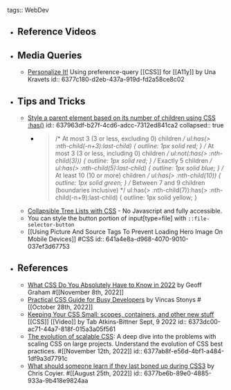 tags:: WebDev

- ## Reference Videos
- ## Media Queries
	- [Personalize It!](https://css-tricks.com/personalize-it/) Using preference-query [[CSS]] for [[A11y]] by Una Kravets
	  id:: 6377c180-d2eb-437a-919d-fd2a58ce8c02
- ## Tips and Tricks
	- [Style a parent element based on its number of children using CSS :has()](https://www.bram.us/2022/11/17/style-a-parent-element-based-on-its-number-of-children-using-css-has)
	  id:: 637963df-b27f-4cd6-adcc-7312ed841ca2
	  collapsed:: true
		- > /* At most 3 (3 or less, excluding 0) children */
		  ul:has(> :nth-child(-n+3):last-child) {
		  	outline: 1px solid red;
		  }
		  /* At most 3 (3 or less, including 0) children */
		  ul:not(:has(> :nth-child(3))) {
		  	outline: 1px solid red;
		  }
		  /* Exactly 5 children */
		  ul:has(> :nth-child(5):last-child) {
		  	outline: 1px solid blue;
		  }
		  /* At least 10 (10 or more) children */
		  ul:has(> :nth-child(10)) {
		  	outline: 1px solid green;
		  }
		  /* Between 7 and 9 children (boundaries inclusive) */
		  ul:has(> :nth-child(7)):has(> :nth-child(-n+9):last-child) {
		  	outline: 1px solid yellow;
		  }
	- [Collapsible Tree Lists with CSS](https://iamkate.com/code/tree-views/) - No Javascript and fully accessible.
	- You can style the button portion of input[type=file] with `::file-selector-button`
	- [[Using Picture And Source Tags To Prevent Loading Hero Image On Mobile Devices]] #CSS
	  id:: 641a4e8a-d968-4070-9010-037ef3d67753
- ## References
	- [What CSS Do You Absolutely Have to Know in 2022](https://css-tricks.com/what-css-do-you-absolutely-have-to-know-in-2022/) by Geoff Graham #[[November 8th, 2022]]
	- [Practical CSS Guide for Busy Developers](https://codefrontend.com/css-guide/) by Vincas Stonys #[[October 28th, 2022]]
	- [Keeping Your CSS Small: scopes, containers, and other new stuff](https://www.youtube.com/watch?v=bz0sMsCiU1c) [[CSS]] [[Video]] by Tab Atkins-Bittner Sept, 9 2022
	  id:: 6373dc00-ac71-44a7-818f-015a3a05f561
	- [The evolution of scalable CSS](https://frontendmastery.com/posts/the-evolution-of-scalable-css/): A deep dive into the problems with scaling CSS on large projects. Understand the evolution of CSS best practices. #[[November 12th, 2022]]
	  id:: 6377ab8f-e56d-4bf1-a484-1df9a3d7791c
	- [What should someone learn if they last boned up during CSS3](https://css-tricks.com/whats-new-since-css3/) by Chris Coyier. #[[August 25th, 2022]]
	  id:: 6377be6b-89e0-4885-933a-9b418e9824aa